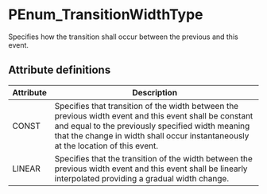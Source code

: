 PEnum_TransitionWidthType
=========================
Specifies how the transition shall occur between the previous and this event.  


Attribute definitions
---------------------
| Attribute   | Description                                                                                                                                                                                                                                      |
|-------------|--------------------------------------------------------------------------------------------------------------------------------------------------------------------------------------------------------------------------------------------------|
| CONST       | Specifies that transition of the width between the previous width event and this event shall be constant and equal to the previously specified width meaning that the change in width shall occur instantaneously at the location of this event. |
| LINEAR      | Specifies that the transition of the width between the previous width event and this event shall be linearly interpolated providing a gradual width change.                                                                                      |

